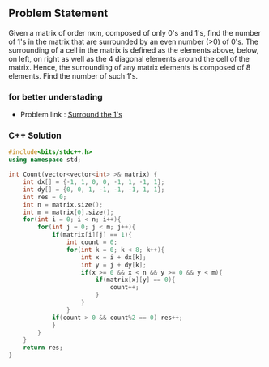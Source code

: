 ## Problem Statement

Given a matrix of order nxm, composed of only 0's and 1's, find the number of 1's in the matrix that are surrounded by an even number (>0) of 0's. The surrounding of a cell in the matrix is defined as the elements above, below, on left, on right as well as the 4 diagonal elements around the cell of the matrix. Hence, the surrounding of any matrix elements is composed of 8 elements. Find the number of such 1's.

### for better understading
- Problem link : [Surround the 1's](https://www.geeksforgeeks.org/problems/surround-the-1s2505/1?page=1&category=Matrix&status=solved&sortBy=submissions)

### C++ Solution

```cpp
#include<bits/stdc++.h>
using namespace std;

int Count(vector<vector<int> >& matrix) {
    int dx[] = {-1, 1, 0, 0, -1, 1, -1, 1};
    int dy[] = {0, 0, 1, -1, -1, -1, 1, 1};
    int res = 0;
    int n = matrix.size();
    int m = matrix[0].size();
    for(int i = 0; i < n; i++){
        for(int j = 0; j < m; j++){
            if(matrix[i][j] == 1){
                int count = 0;
                for(int k = 0; k < 8; k++){
                    int x = i + dx[k];
                    int y = j + dy[k];
                    if(x >= 0 && x < n && y >= 0 && y < m){
                        if(matrix[x][y] == 0){
                            count++;
                        }
                    }
                }
            if(count > 0 && count%2 == 0) res++;
            }
        }
    }
    return res;
}
```